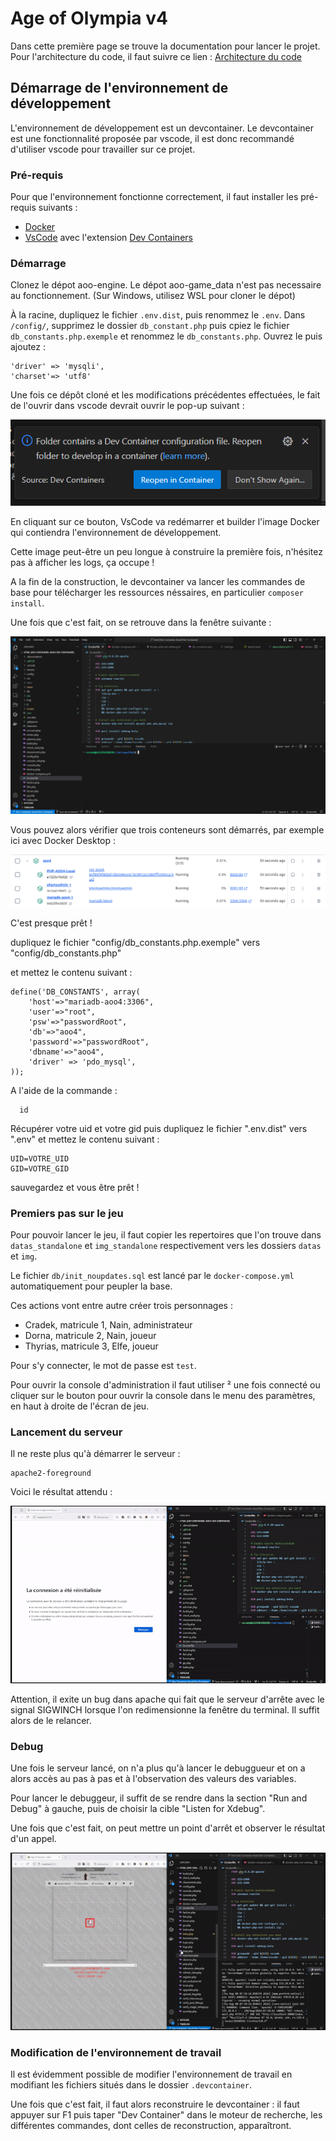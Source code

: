 # Age of Olympia v4

Dans cette première page se trouve la documentation pour lancer le projet.
Pour l'architecture du code, il faut suivre ce lien :
[Architecture du code](docs/architecture.md)

## Démarrage de l'environnement de développement

L'environnement de développement est un devcontainer. Le devcontainer est une fonctionnalité proposée par vscode, il est donc recommandé d'utiliser vscode pour travailler sur ce projet.

### Pré-requis

Pour que l'environnement fonctionne correctement, il faut installer les pré-requis suivants :

- [Docker](https://docs.docker.com/engine/install/)
- [VsCode](https://code.visualstudio.com/) avec l'extension [Dev Containers](https://marketplace.visualstudio.com/items?itemName=ms-vscode-remote.remote-containers)

### Démarrage

Clonez le dépot aoo-engine. Le dépot aoo-game_data n'est pas necessaire au fonctionnement. 
(Sur Windows, utilisez WSL pour cloner le dépot)

À la racine, dupliquez le fichier `.env.dist`, puis renommez le `.env`.
Dans `/config/`, supprimez le dossier `db_constant.php` puis cpiez le fichier `db_constants.php.exemple` et renommez le `db_constants.php`.
Ouvrez le puis ajoutez :

    'driver' => 'mysqli',
	'charset'=> 'utf8'

Une fois ce dépôt cloné et les modifications précédentes effectuées, le fait de l'ouvrir dans vscode devrait ouvrir le pop-up suivant : 

![popup qui propose la réouverture du projet avec les Dev Containers](./docs/images/open_devcontainer.png)

En cliquant sur ce bouton, VsCode va redémarrer et builder l'image Docker qui contiendra l'environnement de développement.

Cette image peut-être un peu longue à construire la première fois, n'hésitez pas à afficher les logs, ça occupe !

A la fin de la construction, le devcontainer va lancer les commandes de base pour télécharger les ressources néssaires, en particulier `composer install`.

Une fois que c'est fait, on se retrouve dans la fenêtre suivante :

![vscode réouvert dans un container](./docs/images/vscode_inside_devcontainer.png)

Vous pouvez alors vérifier que trois conteneurs sont démarrés, par exemple ici avec Docker Desktop : 

![docker desktop dans lequel on voit trois conteneurs ouverts, celui de dev, la bdd, phpmyadmin](./docs/images/docker.png)

C'est presque prêt !

dupliquez le fichier "config/db_constants.php.exemple" vers "config/db_constants.php"

et mettez le contenu suivant : 

```code
define('DB_CONSTANTS', array(
    'host'=>"mariadb-aoo4:3306",
    'user'=>"root",
    'psw'=>"passwordRoot",
    'db'=>"aoo4",
    'password'=>"passwordRoot",
    'dbname'=>"aoo4",
    'driver' => 'pdo_mysql',
));
```

A l'aide de la commande : 
```code
  id
```

Récupérer votre uid et votre gid
puis dupliquez le fichier ".env.dist" vers ".env"
et mettez le contenu suivant : 

```code
UID=VOTRE_UID
GID=VOTRE_GID
```

sauvegardez et vous être prêt ! 

### Premiers pas sur le jeu

Pour pouvoir lancer le jeu, il faut copier les repertoires que l'on trouve dans `datas_standalone` et `img_standalone` respectivement vers les dossiers `datas` et `img`.

Le fichier `db/init_noupdates.sql` est lancé par le `docker-compose.yml` automatiquement pour peupler la base.

Ces actions vont entre autre créer trois personnages : 

- Cradek, matricule 1, Nain, administrateur
- Dorna, matricule 2, Nain, joueur
- Thyrias, matricule 3, Elfe, joueur

Pour s'y connecter, le mot de passe est `test`.

Pour ouvrir la console d'administration il faut utiliser ² une fois connecté ou cliquer sur le bouton pour ouvrir la console dans le menu des paramètres, en haut à droite de l'écran de jeu.

### Lancement du serveur

Il ne reste plus qu'à démarrer le serveur : 

```shell
apache2-foreground
```

Voici le résultat attendu : 

![gif qui montre le lancement de la commande et l'affichage du jeu par la suite](./docs/gifs/lancement_serveur.gif)

Attention, il exite un bug dans apache qui fait que le serveur d'arrête avec le signal SIGWINCH lorsque l'on redimensionne la fenêtre du terminal. Il suffit alors de le relancer.

### Debug

Une fois le serveur lancé, on n'a plus qu'à lancer le debuggueur et on a alors accès au pas à pas et à l'observation des valeurs des variables.

Pour lancer le debuggeur, il suffit de se rendre dans la section "Run and Debug" à gauche, puis de choisir la cible "Listen for Xdebug".

Une fois que c'est fait, on peut mettre un point d'arrêt et observer le résultat d'un appel.

![exemples d'utilisations de point d'arrêt](./docs/gifs/debug.gif)

### Modification de l'environnement de travail

Il est évidemment possible de modifier l'environnement de travail en modifiant les fichiers situés dans le dossier `.devcontainer`.

Une fois que c'est fait, il faut alors reconstruire le devcontainer : il faut appuyer sur F1 puis taper "Dev Container" dans le moteur de recherche, les différentes commandes, dont celles de reconstruction, apparaîtront.

